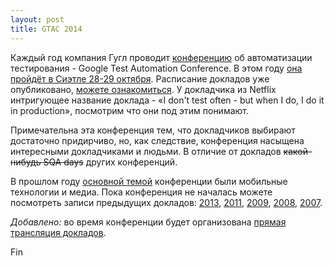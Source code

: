 ```yaml
---
layout: post
title: GTAC 2014
---
```




Каждый год компания Гугл проводит [конференцию](https://developers.google.com/google-test-automation-conference/)
об автоматизации тестирования - Google Test Automation Conference.
В этом году [она пройдёт в Сиэтле 28-29 октября](https://developers.google.com/google-test-automation-conference/2014/).
Расписание докладов уже опубликовано, [можете ознакомиться](https://developers.google.com/google-test-automation-conference/2014/schedule).
У докладчика из Netflix интригующее название доклада -
«I don't test often - but when I do, I do it in production»,
посмотрим что они под этим понимают.

Примечательна эта конференция тем, что докладчиков выбирают достаточно придирчиво,
но, как следствие, конференция насыщена интересными докладчиками и людьми.
В отличие от докладов <s>какой-нибудь SQA days</s> других конференций.

В прошлом году [основной темой](https://developers.google.com/google-test-automation-conference/2014/)
конференции были мобильные технологии и медиа. Пока конференция не началась можете
посмотреть записи предыдущих докладов: [2013](https://developers.google.com/google-test-automation-conference/2013/presentations), [2011](http://www.youtube.com/watch?v=X1jWe5rOu3g&list=ECBB2CAFDDBD7B7265),
[2009](http://sites.gtac.biz/gtac09/abstract-bios/presentations/gtac-slides), [2008](http://www.youtube.com/results?search_query=GTAC+2008), [2007](http://www.youtube.com/results?search_query=GTAC+2007).

_Добавлено:_ во время конференции будет организована
[прямая трансляция докладов](https://developers.google.com/google-test-automation-conference/2014/stream).

Fin
